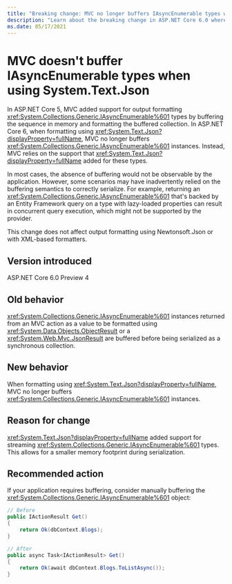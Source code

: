 ```yaml
---
title: "Breaking change: MVC no longer buffers IAsyncEnumerable types when using System.Text.Json"
description: "Learn about the breaking change in ASP.NET Core 6.0 where MVC no longer buffers IAsyncEnumerable return types when formatting using System.Text.Json."
ms.date: 05/17/2021
---
```

# MVC doesn't buffer IAsyncEnumerable types when using System.Text.Json

In ASP.NET Core 5, MVC added support for output formatting <xref:System.Collections.Generic.IAsyncEnumerable%601> types by buffering the sequence in memory and formatting the buffered collection. In ASP.NET Core 6, when formatting using <xref:System.Text.Json?displayProperty=fullName>, MVC no longer buffers <xref:System.Collections.Generic.IAsyncEnumerable%601> instances. Instead, MVC relies on the support that <xref:System.Text.Json?displayProperty=fullName> added for these types.

In most cases, the absence of buffering would not be observable by the application. However, some scenarios may have inadvertently relied on the buffering semantics to correctly serialize. For example, returning an <xref:System.Collections.Generic.IAsyncEnumerable%601> that's backed by an Entity Framework query on a type with lazy-loaded properties can result in concurrent query execution, which might not be supported by the provider.

This change does not affect output formatting using Newtonsoft.Json or with XML-based formatters.

## Version introduced

ASP.NET Core 6.0 Preview 4

## Old behavior

<xref:System.Collections.Generic.IAsyncEnumerable%601> instances returned from an MVC action as a value to be formatted using <xref:System.Data.Objects.ObjectResult> or a <xref:System.Web.Mvc.JsonResult> are buffered before being serialized as a synchronous collection.

## New behavior

When formatting using <xref:System.Text.Json?displayProperty=fullName>, MVC no longer buffers <xref:System.Collections.Generic.IAsyncEnumerable%601> instances.

## Reason for change

<xref:System.Text.Json?displayProperty=fullName> added support for streaming <xref:System.Collections.Generic.IAsyncEnumerable%601> types. This allows for a smaller memory footprint during serialization.

## Recommended action

If your application requires buffering, consider manually buffering the <xref:System.Collections.Generic.IAsyncEnumerable%601> object:

```csharp
// Before
public IActionResult Get()
{
    return Ok(dbContext.Blogs);
}

// After
public async Task<IActionResult> Get()
{
    return Ok(await dbContext.Blogs.ToListAsync());
}
```

<!--

## Category

ASP.NET Core

## Affected APIs

Not detectable via API analysis

-->
